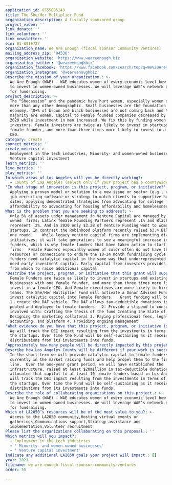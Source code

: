 ```yaml
---
application_id: 0755895249
title: The She/Her Multiplier Fund
organization_description: A fiscally sponsored group
project_video: ''
link_donate: ''
link_volunteer: ''
link_newsletter: ''
ein: 01-0919727
organization_name: We Are Enough (fiscal sponsor Community Ventures)
mailing_address_zip: '94536'
organization_website: 'https://www.weareenough.biz'
organization_twitter: '@weareenoughbiz'
organization_facebook: 'https://www.facebook.com/search/top?q=We%20Are%20Enough'
organization_instagram: '@weareenoughbiz'
Describe the mission of your organization.: >-
  We Are Enough (WAE) - WAE educates women of every economic level how and why
  to invest in women-owned businesses. We will leverage WAE’s network of women
  for fundraising.
project_description: >-
  The “Shecession” and the pandemic have hurt women, especially women of color,
  more than any other demographic. Small businesses are the foundation of our
  economy. 40+% of brown and black businesses are not coming back and the
  majority are women. Capital to Female founded companies decreased by 27% in
  2020 while investment in men increased. We fix this by funding women
  investors. Female investors are twice as likely to invest in startups with one
  female founder, and more than three times more likely to invest in a female
  CEO.
category: create
connect_metrics: ''
create_metrics: >-
  Employment in the tech industries, Minority- and women-owned businesses,
  Venture capital investment
learn_metrics: ''
live_metrics: ''
play_metrics: ''
In which areas of Los Angeles will you be directly working?:
  - County of Los Angeles (select only if your project has a countywide benefit)
'In what stage of innovation is this project, program, or initiative?': >-
  Applying a proven model or solution to a new issue or sector (e.g., using a
  job recruiting software or strategy to match clients to supportive housing
  sites, applying demonstrated strategies from advocating for college
  affordability to advocating for housing affordability and homelessness, etc.)
What is the problem that you are seeking to address?: >-
  Only 5% of assets under management in Venture Capital are managed by female
  owned  firms; Latinx female Founding Partners represent .1% and Black
  represent .2%. And in 2020 only $3.2B of Venture Funding went to women-led
  startups. In contrast the Robinhood platform recently raised $3.4 Billion in
  one round.    While legacy venture capital firms are implementing diversity
  initiatives, it will take generations to see a meaningful increase in female
  funders, which is why female funders that have taken action to start their own
  firms   Female Funders especially women of color often do not have the
  resources or connections to endure the 18-24 month fundraising cycle.  Female
  funders need catalytic capital in the same way that underrepresented founders
  need early investment capital. Early capital from investors provides a base
  from which to raise additional capital.
'Describe the project, program, or initiative that this grant will support to address the problem identified.': >-
  Female Funders are twice as likely to invest in startups and existing
  businesses with one female founder, and more than three times more likely to
  invest in a female CEO. And Female executives are more likely to hire diverse
  teams. The She/Her Multiplier Fund will activate a Donor Advised Fund to
  invest catalytic capital into Female Funders.   Grant funding will be used to:
  1. create the DAF vehicle. The DAF allows tax-deductible donations to be
  pooled and deployed to female funders.  2. Provide a stipend to consultants
  involved with: Crafting the thesis of the fund Creating the Slate of Managers
  Designing the marketing collateral 3. Paying professional fees, legal,
  accounting, and platform 4. Providing ongoing management  
'What evidence do you have that this project, program, or initiative is or will be successful, and how will you define and measure success?': >-
  We will track the DEI impact resulting from the investments in terms of DEI at
  the startups. Over time the Fund will be self-sustaining as it receives
  distributions from its investments into funds.
'Approximately how many people will be directly impacted by this project, program, or initiative?': '20'
Describe how Los Angeles County will be different if your work is successful.: >-
  In the short-term we will provide catalytic capital to female funders that are
  currently in the market raising funds and help propel them to the finish
  line.  Over the one-year grant period, we will have established the
  infrastructure, raised at least $20million in tax-deductible donations, and
  allocated that capital to at least 10 female funders based in Los Angeles.  We
  will track the DEI impact resulting from the investments in terms of DEI at
  the startups. Over time the Fund will be self-sustaining as it receives
  distributions from its investments into funds.  
Describe the role of collaborating organizations on this project.: >-
  We Are Enough (WAE) - WAE educates women of every economic level how and why
  to invest in women-owned businesses. We will leverage WAE’s network of women
  for fundraising.
Which of LA2050’s resources will be of the most value to you?: >-
  Access to the LA2050 community,Hosting virtual events or
  gatherings,Communications support,Strategy assistance and
  implementation,Volunteer recruitment
Please list the organizations collaborating on this proposal.: ''
Which metrics will you impact?:
  - Employment in the tech industries
  - ' Minority- and women-owned businesses'
  - ' Venture capital investment'
Indicate any additional LA2050 goals your project will impact.: []
year: 2021
filename: we-are-enough-fiscal-sponsor-community-ventures
order: 55

---
```

